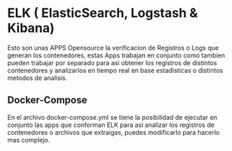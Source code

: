 # ELK ( ElasticSearch, Logstash & Kibana)

Esto son unas APPS Opensource la verificacion de Registros o Logs que generan los contenedores, estas Apps trabajan en conjunto como tambien pueden trabajar por separado para asi obtener los registros de distintos contenedores y analizarlos en tiempo real en base estadisticas o distintos metodos de analisis.

## Docker-Compose

En el archivo docker-compose.yml se tiene la posibilidad de ejecutar en conjunto las apps que conforman ELK para asi analizar los registros de contenedores o archivos que extraigas, puedes modificarlo para hacerlo mas complejo.
